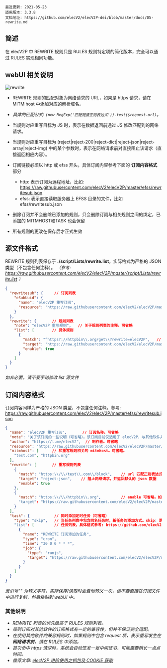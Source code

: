 ```
最近更新: 2021-05-23
适用版本: 3.3.8
文档地址: https://github.com/elecV2/elecV2P-dei/blob/master/docs/05-rewrite.md
```

## 简述

在 elecV2P 中 REWRITE 规则只是 RULES 规则特定项的简化版本，完全可以通过 RULES 实现相同功能。

## webUI 相关说明

![rewrite](https://raw.githubusercontent.com/elecV2/elecV2P-dei/master/docs/res/rewritenote.png)

- REWRITE 规则的匹配对象为网络请求的 URL，如果是 https 请求，请在 MITM host 中添加对应的解析域名。
- *具体的匹配公式: `(new RegExp('匹配链接正则表达式')).test($request.url)`。*

- 当规则对应重写目标为 JS 时，表示在数据返回前通过 JS 修改匹配到的网络请求。
- 当规则对应重写目标为 (reject|reject-200|reject-dict|reject-json|reject-array|reject-img) 中的某个参数时，表示在网络请求前对直接阻止该请求（直接返回相应内容）。

- 订阅链接必须以 http 或 efss 开头，具体订阅内容参考下面的 **订阅内容格式** 部分
  - http: 表示订阅为远程地址，比如: https://raw.githubusercontent.com/elecV2/elecV2P/master/efss/rewritesub.json
  - efss: 表示直接读取服务器上 EFSS 目录的文件，比如 efss/rewritesub.json

- 删除订阅并不会删除已添加的规则，只会删除订阅与相关规则之间的绑定，已添加的 MITMHOST和TASK 也会保留
- 所有规则的更改在保存后才正式生效

## 源文件格式

REWRITE 规则列表保存于 **./script/Lists/rewrite.list**，实际格式为严格的 JSON 类型（不包含任何注释）。
*（参考: https://raw.githubusercontent.com/elecV2/elecV2P/master/script/Lists/rewrite.list ）*

``` JSON
{
  "rewritesub": {     // 订阅列表
    "eSubUuid": {
      "name": "elecV2P 重写订阅",
      "resource": "https://raw.githubusercontent.com/elecV2/elecV2P/master/efss/rewritesub.json"
    }
  },
  "rewrite": {       // 规则列表
    "note": "elecV2P 重写规则",   // 关于规则列表的注释。可省略
    "list": [        // 具体规则
      {
        "match": "^https?://httpbin\\.org/get\\?rewrite=elecV2P",   // 网络请求 url 匹配
        "target": "https://raw.githubusercontent.com/elecV2/elecV2P/master/script/JSFile/0body.js",  // 匹配后使用的 JS 文件
        "enable": true
      }
    ]
  }
}
```

*如非必要，请不要手动修改 list 源文件*

## 订阅内容格式

订阅内容同样为严格的 JSON 类型，不包含任何注释。参考: https://raw.githubusercontent.com/elecV2/elecV2P/master/efss/rewritesub.json

``` JSON
{
  "name": "elecV2P 重写订阅",       // 订阅名称。可省略
  "note": "关于该订阅的一些说明（可省略）。该订阅目前仅适用于 elecV2P，与其他软件并不兼容。更详细说明请查看: https://github.com/elecV2/elecV2P-dei/tree/master/docs/05-rewrite.md",
  "author": "https://t.me/elecV2",  // 制作者。可省略
  "resource": "https://raw.githubusercontent.com/elecV2/elecV2P/master/efss/rewritesub.json",   // 该订阅的更新地址。可省略
  "mitmhost": [      // 和重写规则相关的 mitmhost。可省略。
    "test.com", "httpbin.org"
  ],
  "rewrite": [       // 重写规则列表
    {
      "match": "https:\\/\\/test\\.com\\/block",    // url 匹配正则表达式
      "target": "reject-json",    // 阻止网络请求，并返回默认的 json 数据
      "enable": true
    },
    {
      "match": "https:\\/\\/httpbin\\.org",         // enable 可省略。如只添加不启用，则设置 enable: false
      "target": "https://raw.githubusercontent.com/elecV2/elecV2P/master/script/JSFile/exam-cheerio.js"
    }
  ],
  "task": {           // 同时添加定时任务（可省略）
    "type": "skip",   // 当任务列表中包含同名任务时，新任务的添加方式。skip: 跳过, addition: 新增, replace: 替换（默认，如省略）
    "list": [         // 任务列表，具体格式参考: https://github.com/elecV2/elecV2P-dei/tree/master/docs/06-task.md 订阅 list 相关部分
      {
        "name": "REWRITE 订阅添加的任务",
        "type": "cron",
        "time": "30 0 0 * * *",
        "job": {
          "type": "runjs",
          "target": "https://raw.githubusercontent.com/elecV2/elecV2P/master/script/JSFile/test.js"
        }
      }
    ]
  }
}
```

*反引号"\" 为转义字符，实际保存/读取时会自动转义一次，请不要直接在订阅文件中进行复制，然后粘贴到 webUI 中。*

### 其他说明

- *REWRITE 列表的优先级高于 RULES 规则列表。*
- *规则订阅对其他软件的订阅格式有一定的兼容性，但并不保证完全适配。*
- *在使用其他软件的兼容规则时，如果规则中包含 request 项，表示重写发生在**网络请求前**，请在 RULES 中添加。*
- *首次命中 https 请求时，系统会自动签发一张中间证书，可能需要稍长一点点时间。*
- *推荐文章: [elecV2P 进阶使用之抓包及 COOKIE 获取](https://elecv2.github.io/#elecV2P%20%E8%BF%9B%E9%98%B6%E4%BD%BF%E7%94%A8%E4%B9%8B%E6%8A%93%E5%8C%85%E5%8F%8A%20COOKIE%20%E8%8E%B7%E5%8F%96)*